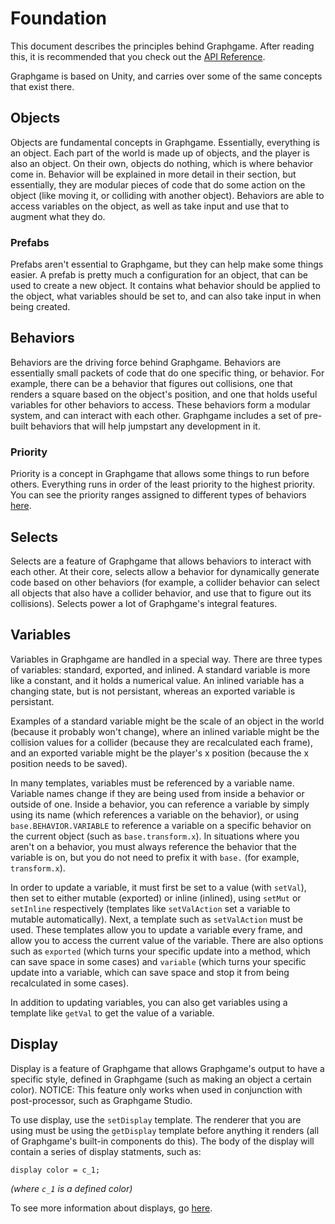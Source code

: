 # Foundation
This document describes the principles behind Graphgame. After reading this, it is recommended that you check out the [API Reference](TEMPLATES.md).

Graphgame is based on Unity, and carries over some of the same concepts that exist there.

## Objects
Objects are fundamental concepts in Graphgame. Essentially, everything is an object. Each part of the world is made up of objects, and the player is also an object. On their own, objects do nothing, which is where behavior come in. Behavior will be explained in more detail in their section, but essentially, they are modular pieces of code that do some action on the object (like moving it, or colliding with another object). Behaviors are able to access variables on the object, as well as take input and use that to augment what they do.

### Prefabs
Prefabs aren't essential to Graphgame, but they can help make some things easier. A prefab is pretty much a configuration for an object, that can be used to create a new object. It contains what behavior should be applied to the object, what variables should be set to, and can also take input in when being created.

## Behaviors
Behaviors are the driving force behind Graphgame. Behaviors are essentially small packets of code that do one specific thing, or behavior. For example, there can be a behavior that figures out collisions, one that renders a square based on the object's position, and one that holds useful variables for other behaviors to access. These behaviors form a modular system, and can interact with each other. Graphgame includes a set of pre-built behaviors that will help jumpstart any development in it.

### Priority
Priority is a concept in Graphgame that allows some things to run before others. Everything runs in order of the least priority to the highest priority. You can see the priority ranges assigned to different types of behaviors [here](PRIORITIES.md).

## Selects
Selects are a feature of Graphgame that allows behaviors to interact with each other. At their core, selects allow a behavior for dynamically generate code based on other behaviors (for example, a collider behavior can select all objects that also have a collider behavior, and use that to figure out its collisions). Selects power a lot of Graphgame's integral features.

## Variables
Variables in Graphgame are handled in a special way. There are three types of variables: standard, exported, and inlined. A standard variable is more like a constant, and it holds a numerical value. An inlined variable has a changing state, but is not persistant, whereas an exported variable is persistant.

Examples of a standard variable might be the scale of an object in the world (because it probably won't change), where an inlined variable might be the collision values for a collider (because they are recalculated each frame), and an exported variable might be the player's x position (because the x position needs to be saved).

In many templates, variables must be referenced by a variable name. Variable names change if they are being used from inside a behavior or outside of one. Inside a behavior, you can reference a variable by simply using its name (which references a variable on the behavior), or using `base.BEHAVIOR.VARIABLE` to reference a variable on a specific behavior on the current object (such as `base.transform.x`). In situations where you aren't on a behavior, you must always reference the behavior that the variable is on, but you do not need to prefix it with `base.` (for example, `transform.x`).

In order to update a variable, it must first be set to a value (with `setVal`), then set to either mutable (exported) or inline (inlined), using `setMut` or `setInline` respectively (templates like `setValAction` set a variable to mutable automatically). Next, a template such as `setValAction` must be used. These templates allow you to update a variable every frame, and allow you to access the current value of the variable. There are also options such as `exported` (which turns your specific update into a method, which can save space in some cases) and `variable` (which turns your specific update into a variable, which can save space and stop it from being recalculated in some cases).

In addition to updating variables, you can also get variables using a template like `getVal` to get the value of a variable.

## Display
Display is a feature of Graphgame that allows Graphgame's output to have a specific style, defined in Graphgame (such as making an object a certain color). NOTICE: This feature only works when used in conjunction with post-processor, such as Graphgame Studio.

To use display, use the `setDisplay` template. The renderer that you are using must be using the `getDisplay` template before anything it renders (all of Graphgame's built-in components do this). The body of the display will contain a series of display statments, such as:
```
display color = c_1;
```
*(where `c_1` is a defined color)*

To see more information about displays, go [here](DISPLAY.md).
